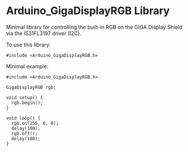 # Arduino_GigaDisplayRGB Library

Minimal library for controlling the built-in RGB on the GIGA Display Shield via the IS31FL3197 driver (I2C).

To use this library:

```
#include <Arduino_GigaDisplayRGB.h>
```


Minimal example:

```
#include <Arduino_GigaDisplayRGB.h>

GigaDisplayRGB rgb;

void setup() {
  rgb.begin();
}

void loop() {
  rgb.on(255, 0, 0);
  delay(100);
  rgb.off();
  delay(100);
}
```